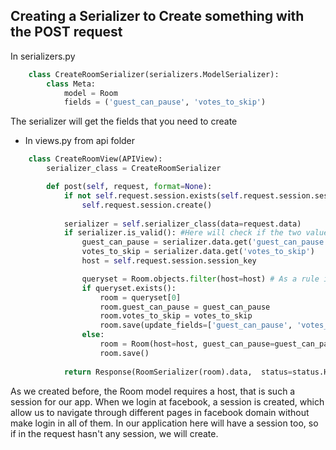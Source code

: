 ## Creating a Serializer to Create something with the POST request
In serializers.py
```py
    class CreateRoomSerializer(serializers.ModelSerializer):
        class Meta:
            model = Room
            fields = ('guest_can_pause', 'votes_to_skip')
```
The serializer will get the fields that you need to create

- In views.py from api folder
```py
    class CreateRoomView(APIView):
        serializer_class = CreateRoomSerializer

        def post(self, request, format=None):
            if not self.request.session.exists(self.request.session.session_key):
                self.request.session.create()
            
            serializer = self.serializer_class(data=request.data)
            if serializer.is_valid(): #Here will check if the two values nedeed in serializer are valid
                guest_can_pause = serializer.data.get('guest_can_pause')
                votes_to_skip = serializer.data.get('votes_to_skip')
                host = self.request.session.session_key

                queryset = Room.objects.filter(host=host) # As a rule in our app, one host can't have multiple rooms, so if a host already has one room, we just will update the guest_can_pause and votes_to_skip vars.
                if queryset.exists():
                    room = queryset[0]
                    room.guest_can_pause = guest_can_pause
                    room.votes_to_skip = votes_to_skip
                    room.save(update_fields=['guest_can_pause', 'votes_to_skip'])
                else:
                    room = Room(host=host, guest_can_pause=guest_can_pause, votes_to_skip=votes_to_skip)
                    room.save()
                
            return Response(RoomSerializer(room).data,  status=status.HTTP_201_CREATED) #We will return as response the room created as a json. The .data will convert the room object to a json
```
As we created before, the Room model requires a host, that is such a session for our app. When we login at facebook, a session is created, which allow us to navigate through different pages in facebook domain without make login in all of them. In our application here will have a session too, so if in the request hasn't any session, we will create.
